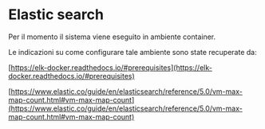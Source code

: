 # Elastic search
Per il momento il sistema viene eseguito in ambiente container.

Le indicazioni su come configurare tale ambiente sono state recuperate da:

[https://elk-docker.readthedocs.io/#prerequisites](https://elk-docker.readthedocs.io/#prerequisites)

[https://www.elastic.co/guide/en/elasticsearch/reference/5.0/vm-max-map-count.html#vm-max-map-count](https://www.elastic.co/guide/en/elasticsearch/reference/5.0/vm-max-map-count.html#vm-max-map-count)